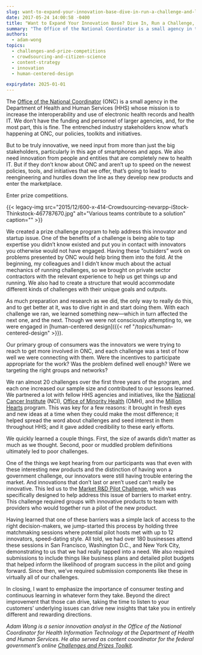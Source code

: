 ```yaml
---
slug: want-to-expand-your-innovation-base-dive-in-run-a-challenge-and-listen-to-your-customers
date: 2017-05-24 14:00:58 -0400
title: ​"Want to Expand Your Innovation Base? Dive In, Run a Challenge, and Listen to Your Customers"
summary: "The Office of the National Coordinator is a small agency in the Department of Health and Human Services whose mission is to increase the interoperability and use of electronic health records and health IT."
authors:
  - adam-wong
topics:
  - challenges-and-prize-competitions
  - crowdsourcing-and-citizen-science
  - content-strategy
  - innovation
  - human-centered-design

expirydate: 2025-01-01
---
```


The [Office of the National Coordinator](https://www.healthit.gov/) (ONC) is a small agency in the Department of Health and Human Services (HHS) whose mission is to increase the interoperability and use of electronic health records and health IT. We don’t have the funding and personnel of larger agencies, and, for the most part, this is fine. The entrenched industry stakeholders know what’s happening at ONC, our policies, toolkits and initiatives.

But to be truly innovative, we need input from more than just the big stakeholders, particularly in this age of smartphones and apps. We also need innovation from people and entities that are completely new to health IT. But if they don&#8217;t know about ONC and aren&#8217;t up to speed on the newest policies, tools, and initiatives that we offer, that&#8217;s going to lead to reengineering and hurdles down the line as they develop new products and enter the marketplace.

Enter prize competitions.

{{< legacy-img src="2015/12/600-x-414-Crowdsourcing-nevarpp-iStock-Thinkstock-467787670.jpg" alt="Various teams contribute to a solution" caption="" >}}

We created a prize challenge program to help address this innovator and startup issue. One of the benefits of a challenge is being able to tap expertise you didn’t know existed and put you in contact with innovators you otherwise would not have engaged. Having these “outsiders” work on problems presented by ONC would help bring them into the fold. At the beginning, my colleagues and I didn't know much about the actual mechanics of running challenges, so we brought on private sector contractors with the relevant experience to help us get things up and running. We also had to create a structure that would accommodate different kinds of challenges with their unique goals and outputs.

As much preparation and research as we did, the only way to really do this, and to get better at it, was to dive right in and start doing them. With each challenge we ran, we learned something new—which in turn affected the next one, and the next. Though we were not consciously attempting to, we were engaged in [human-centered design]({{< ref "/topics/human-centered-design" >}}).

Our primary group of consumers was the innovators we were trying to reach to get more involved in ONC, and each challenge was a test of how well we were connecting with them. Were the incentives to participate appropriate for the work? Was the problem defined well enough? Were we targeting the right groups and networks?

We ran almost 20 challenges over the first three years of the program, and each one increased our sample size and contributed to our lessons learned. We partnered a lot with fellow HHS agencies and initiatives, like the [National Cancer Institute](https://www.cancer.gov/) (NCI), [Office of Minority Health](https://minorityhealth.hhs.gov/) (OMH), and the [Million Hearts](https://millionhearts.hhs.gov/) program. This was key for a few reasons: it brought in fresh eyes and new ideas at a time when they could make the most difference; it helped spread the word about challenges and seed interest in them throughout HHS; and it gave added credibility to these early efforts.

We quickly learned a couple things. First, the size of awards didn&#8217;t matter as much as we thought. Second, poor or muddled problem definitions ultimately led to poor challenges.

One of the things we kept hearing from our participants was that even with these interesting new products and the distinction of having won a government challenge, our innovators were still having trouble entering the market. And innovations that don&#8217;t last or aren&#8217;t used can&#8217;t really be innovative. This led us to the [Market R&D Pilot Challenge](http://www.oncpilotchallenge.com/), which was specifically designed to help address this issue of barriers to market entry. This challenge required groups with innovative products to team with providers who would together run a pilot of the new product.

Having learned that one of these barriers was a simple lack of access to the right decision-makers, we jump-started this process by holding three matchmaking sessions where potential pilot hosts met with up to 12 innovators, speed-dating style. All told, we had over 180 businesses attend these sessions in San Francisco, Washington D.C., and New York City, demonstrating to us that we had really tapped into a need. We also required submissions to include things like business plans and detailed pilot budgets that helped inform the likelihood of program success in the pilot and going forward. Since then, we’ve required submission components like these in virtually all of our challenges.

In closing, I want to emphasize the importance of consumer testing and continuous learning in whatever form they take. Beyond the direct improvement that those can drive, taking the time to listen to your customers&#8217; underlying issues can drive new insights that take you in entirely different and rewarding directions.

_Adam Wong is a senior innovation analyst in the Office of the National Coordinator for Health Information Technology at the Department of Health and Human Services. He also served as content coordinator for the federal government’s online [Challenges and Prizes Toolkit](https://www.challenge.gov/toolkit/)._
